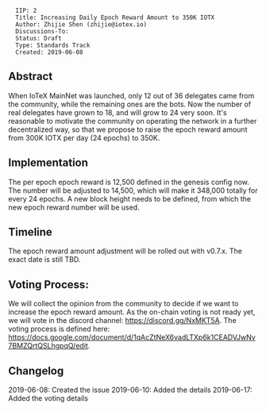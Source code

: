 ```
  IIP: 2
  Title: Increasing Daily Epoch Reward Amount to 350K IOTX
  Author: Zhijie Shen (zhijie@iotex.io)
  Discussions-To: 
  Status: Draft
  Type: Standards Track
  Created: 2019-06-08
```

## Abstract

When IoTeX MainNet was launched, only 12 out of 36 delegates came from the community, while the remaining ones are the
bots. Now the number of real delegates have grown to 18, and will grow to 24 very soon. It's reasonable to motivate the
community on operating the network in a further decentralized way, so that we propose to raise the epoch reward amount
from 300K IOTX per day (24 epochs) to 350K.

## Implementation

The per epoch epoch reward is 12,500 defined in the genesis config now. The number will be adjusted to 14,500, which
will make it 348,000 totally for every 24 epochs. A new block height needs to be defined, from which the new epoch
reward number will be used.

## Timeline

The epoch reward amount adjustment will be rolled out with v0.7.x. The exact date is still TBD.

## Voting Process:

We will collect the opinion from the community to decide if we want to increase the epoch reward amount. As the on-chain voting is not ready yet, we will vote in the discord channel: https://discord.gg/NxMKT5A. The voting process is defined here: https://docs.google.com/document/d/1qAcZtNeX6vadLTXp6k1CEADVJwNv7BMZQrtQSLhgpqQ/edit.

## Changelog

2019-06-08: Created the issue
2019-06-10: Added the details
2019-06-17: Added the voting details
